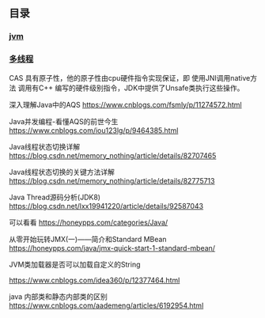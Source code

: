 
## 目录

 ### [jvm](/java/jvm1.md)
  
 ### [多线程](/java/threads.md)


CAS 具有原子性，他的原子性由cpu硬件指令实现保证，即 使用JNI调用native方法 调用有C++ 编写的硬件级别指令，JDK中提供了Unsafe类执行这些操作。


深入理解Java中的AQS
https://www.cnblogs.com/fsmly/p/11274572.html

Java并发编程-看懂AQS的前世今生
https://www.cnblogs.com/iou123lg/p/9464385.html




Java线程状态切换详解
https://blog.csdn.net/memory_nothing/article/details/82707465

Java线程状态切换的关键方法详解
https://blog.csdn.net/memory_nothing/article/details/82775713


Java Thread源码分析(JDK8)
https://blog.csdn.net/lxx19941220/article/details/92587043


可以看看
https://honeypps.com/categories/Java/



从零开始玩转JMX(一)——简介和Standard MBean
https://honeypps.com/java/jmx-quick-start-1-standard-mbean/


JVM类加载器是否可以加载自定义的String

https://www.cnblogs.com/idea360/p/12377464.html



java 内部类和静态内部类的区别
https://www.cnblogs.com/aademeng/articles/6192954.html

